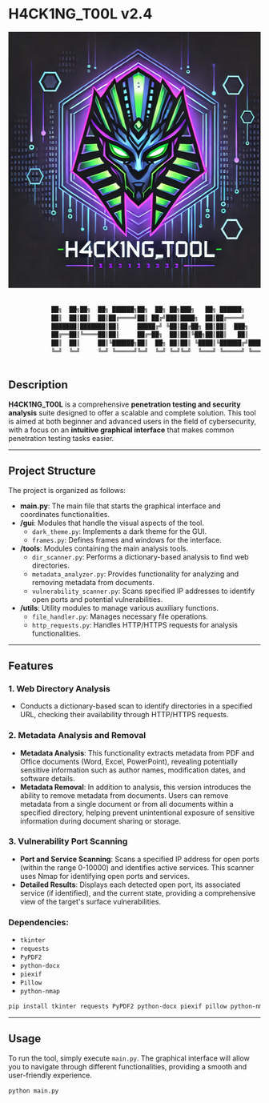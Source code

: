 # H4CK1NG_T00L v2.4

<div align="center">
    <img src="https://github.com/ramsesware/ramsesware/blob/main/images/H4CK1NG_T00L_LOGO.png" 
        height=512
        weight=512
    />
</div>

```bash
                  
            ██╗  ██╗██╗  ██╗ ██████╗██╗  ██╗ ██╗███╗   ██╗ ██████╗      ████████╗ ██████╗  ██████╗ ██╗     
            ██║  ██║██║  ██║██╔════╝██║ ██╔╝███║████╗  ██║██╔════╝      ╚══██╔══╝██╔═████╗██╔═████╗██║     
            ███████║███████║██║     █████╔╝ ╚██║██╔██╗ ██║██║  ███╗        ██║   ██║██╔██║██║██╔██║██║     
            ██╔══██║╚════██║██║     ██╔═██╗  ██║██║╚██╗██║██║   ██║        ██║   ████╔╝██║████╔╝██║██║     
            ██║  ██║     ██║╚██████╗██║  ██╗ ██║██║ ╚████║╚██████╔╝███████╗██║   ╚██████╔╝╚██████╔╝███████╗
            ╚═╝  ╚═╝     ╚═╝ ╚═════╝╚═╝  ╚═╝ ╚═╝╚═╝  ╚═══╝ ╚═════╝ ╚══════╝╚═╝    ╚═════╝  ╚═════╝ ╚══════╝
                                                                                                                                                                                          
```

## Description

**H4CK1NG_T00L** is a comprehensive **penetration testing and security analysis** suite designed to offer a scalable and complete solution. This tool is aimed at both beginner and advanced users in the field of cybersecurity, with a focus on an **intuitive graphical interface** that makes common penetration testing tasks easier.

--- 

## Project Structure

The project is organized as follows:

- **main.py**: The main file that starts the graphical interface and coordinates functionalities.
- **/gui**: Modules that handle the visual aspects of the tool.
  - `dark_theme.py`: Implements a dark theme for the GUI.
  - `frames.py`: Defines frames and windows for the interface.
- **/tools**: Modules containing the main analysis tools.
  - `dir_scanner.py`: Performs a dictionary-based analysis to find web directories.
  - `metadata_analyzer.py`: Provides functionality for analyzing and removing metadata from documents.
  - `vulnerability_scanner.py`: Scans specified IP addresses to identify open ports and potential vulnerabilities.
- **/utils**: Utility modules to manage various auxiliary functions.
  - `file_handler.py`: Manages necessary file operations.
  - `http_requests.py`: Handles HTTP/HTTPS requests for analysis functionalities.

--- 

## Features

### 1. Web Directory Analysis
- Conducts a dictionary-based scan to identify directories in a specified URL, checking their availability through HTTP/HTTPS requests.

### 2. Metadata Analysis and Removal
- **Metadata Analysis**: This functionality extracts metadata from PDF and Office documents (Word, Excel, PowerPoint), revealing potentially sensitive information such as author names, modification dates, and software details.
- **Metadata Removal**: In addition to analysis, this version introduces the ability to remove metadata from documents. Users can remove metadata from a single document or from all documents within a specified directory, helping prevent unintentional exposure of sensitive information during document sharing or storage.
  
### 3. Vulnerability Port Scanning
- **Port and Service Scanning**: Scans a specified IP address for open ports (within the range 0-10000) and identifies active services. This scanner uses Nmap for identifying open ports and services.
- **Detailed Results**: Displays each detected open port, its associated service (if identified), and the current state, providing a comprehensive view of the target's surface vulnerabilities.

### Dependencies:
- `tkinter`
- `requests`
- `PyPDF2`
- `python-docx`
- `piexif`
- `Pillow`
- `python-nmap`

```bash
pip install tkinter requests PyPDF2 python-docx piexif pillow python-nmap
```


--- 

## Usage

To run the tool, simply execute `main.py`. The graphical interface will allow you to navigate through different functionalities, providing a smooth and user-friendly experience.

```bash
python main.py

